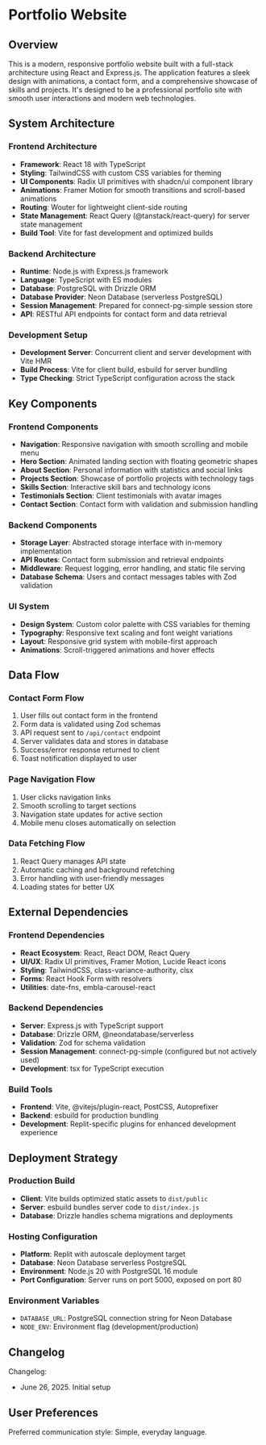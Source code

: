 # Portfolio Website

## Overview

This is a modern, responsive portfolio website built with a full-stack architecture using React and Express.js. The application features a sleek design with animations, a contact form, and a comprehensive showcase of skills and projects. It's designed to be a professional portfolio site with smooth user interactions and modern web technologies.

## System Architecture

### Frontend Architecture
- **Framework**: React 18 with TypeScript
- **Styling**: TailwindCSS with custom CSS variables for theming
- **UI Components**: Radix UI primitives with shadcn/ui component library
- **Animations**: Framer Motion for smooth transitions and scroll-based animations
- **Routing**: Wouter for lightweight client-side routing
- **State Management**: React Query (@tanstack/react-query) for server state management
- **Build Tool**: Vite for fast development and optimized builds

### Backend Architecture
- **Runtime**: Node.js with Express.js framework
- **Language**: TypeScript with ES modules
- **Database**: PostgreSQL with Drizzle ORM
- **Database Provider**: Neon Database (serverless PostgreSQL)
- **Session Management**: Prepared for connect-pg-simple session store
- **API**: RESTful API endpoints for contact form and data retrieval

### Development Setup
- **Development Server**: Concurrent client and server development with Vite HMR
- **Build Process**: Vite for client build, esbuild for server bundling
- **Type Checking**: Strict TypeScript configuration across the stack

## Key Components

### Frontend Components
- **Navigation**: Responsive navigation with smooth scrolling and mobile menu
- **Hero Section**: Animated landing section with floating geometric shapes
- **About Section**: Personal information with statistics and social links
- **Projects Section**: Showcase of portfolio projects with technology tags
- **Skills Section**: Interactive skill bars and technology icons
- **Testimonials Section**: Client testimonials with avatar images
- **Contact Section**: Contact form with validation and submission handling

### Backend Components
- **Storage Layer**: Abstracted storage interface with in-memory implementation
- **API Routes**: Contact form submission and retrieval endpoints
- **Middleware**: Request logging, error handling, and static file serving
- **Database Schema**: Users and contact messages tables with Zod validation

### UI System
- **Design System**: Custom color palette with CSS variables for theming
- **Typography**: Responsive text scaling and font weight variations
- **Layout**: Responsive grid system with mobile-first approach
- **Animations**: Scroll-triggered animations and hover effects

## Data Flow

### Contact Form Flow
1. User fills out contact form in the frontend
2. Form data is validated using Zod schemas
3. API request sent to `/api/contact` endpoint
4. Server validates data and stores in database
5. Success/error response returned to client
6. Toast notification displayed to user

### Page Navigation Flow
1. User clicks navigation links
2. Smooth scrolling to target sections
3. Navigation state updates for active section
4. Mobile menu closes automatically on selection

### Data Fetching Flow
1. React Query manages API state
2. Automatic caching and background refetching
3. Error handling with user-friendly messages
4. Loading states for better UX

## External Dependencies

### Frontend Dependencies
- **React Ecosystem**: React, React DOM, React Query
- **UI/UX**: Radix UI primitives, Framer Motion, Lucide React icons
- **Styling**: TailwindCSS, class-variance-authority, clsx
- **Forms**: React Hook Form with resolvers
- **Utilities**: date-fns, embla-carousel-react

### Backend Dependencies
- **Server**: Express.js with TypeScript support
- **Database**: Drizzle ORM, @neondatabase/serverless
- **Validation**: Zod for schema validation
- **Session Management**: connect-pg-simple (configured but not actively used)
- **Development**: tsx for TypeScript execution

### Build Tools
- **Frontend**: Vite, @vitejs/plugin-react, PostCSS, Autoprefixer
- **Backend**: esbuild for production bundling
- **Development**: Replit-specific plugins for enhanced development experience

## Deployment Strategy

### Production Build
- **Client**: Vite builds optimized static assets to `dist/public`
- **Server**: esbuild bundles server code to `dist/index.js`
- **Database**: Drizzle handles schema migrations and deployments

### Hosting Configuration
- **Platform**: Replit with autoscale deployment target
- **Database**: Neon Database serverless PostgreSQL
- **Environment**: Node.js 20 with PostgreSQL 16 module
- **Port Configuration**: Server runs on port 5000, exposed on port 80

### Environment Variables
- `DATABASE_URL`: PostgreSQL connection string for Neon Database
- `NODE_ENV`: Environment flag (development/production)

## Changelog

Changelog:
- June 26, 2025. Initial setup

## User Preferences

Preferred communication style: Simple, everyday language.